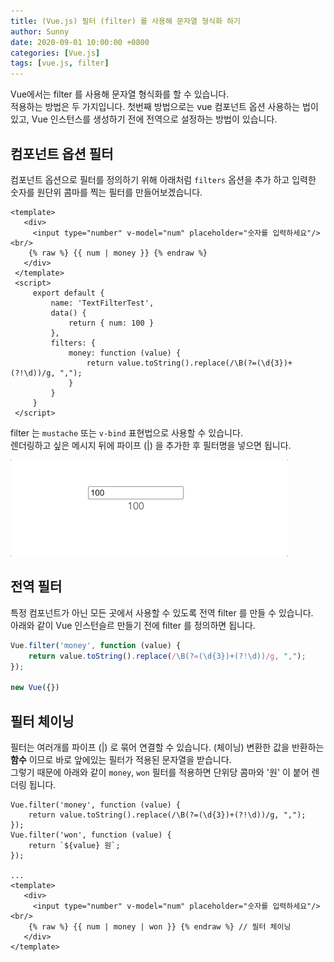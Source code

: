 ```yaml
---
title: (Vue.js) 필터 (filter) 를 사용해 문자열 형식화 하기
author: Sunny
date: 2020-09-01 10:00:00 +0800
categories: [Vue.js]
tags: [vue.js, filter]
---
```


Vue에서는 filter 를 사용해 문자열 형식화를 할 수 있습니다. <br/>
적용하는 방법은 두 가지입니다. 첫번째 방법으로는 vue 컴포넌트 옵션 사용하는 법이 있고, Vue 인스턴스를 생성하기 전에
전역으로 설정하는 방법이 있습니다. 


컴포넌트 옵션 필터 
----------------------------
컴포넌트 옵션으로 필터를 정의하기 위해 아래처럼 `filters` 옵션을 추가 하고 입력한 숫자를 원단위 콤마를 찍는 필터를 만들어보겠습니다.

```vue
<template>
   <div>
     <input type="number" v-model="num" placeholder="숫자를 입력하세요"/> <br/>
    {% raw %} {{ num | money }} {% endraw %}
   </div>
 </template>
 <script>
     export default {
         name: 'TextFilterTest',
         data() {
             return { num: 100 }
         },
         filters: {
             money: function (value) {
                 return value.toString().replace(/\B(?=(\d{3})+(?!\d))/g, ",");
             }
         }
     }
 </script>
```

filter 는 `mustache` 또는 `v-bind` 표현법으로 사용할 수 있습니다. <br />
렌더링하고 싶은 메시지 뒤에 파이프 (|) 을 추가한 후 필터명을 넣으면 됩니다. <br />

![keep-alive 전](/assets/post/0901-filter-02.gif )


전역 필터 
----------------------------
특정 컴포넌트가 아닌 모든 곳에서 사용할 수 있도록 전역 filter 를 만들 수 있습니다.<br/>
아래와 같이 Vue 인스턴슬르 만들기 전에 filter 를 정의하면 됩니다.

```js
Vue.filter('money', function (value) {
    return value.toString().replace(/\B(?=(\d{3})+(?!\d))/g, ",");
});

new Vue({})
```


필터 체이닝
----------------------------
필터는 여러개를 파이프 (|) 로 묶어 연결할 수 있습니다. (체이닝) 변환한 값을 반환하는 **함수** 이므로 
바로 앞에있는 필터가 적용된 문자열을 받습니다. <br/>
그렇기 때문에 아래와 같이 `money`, `won` 필터를 적용하면 단위당 콤마와 '원' 이 붙어 렌더링 됩니다.

```vue
Vue.filter('money', function (value) {
    return value.toString().replace(/\B(?=(\d{3})+(?!\d))/g, ",");
});
Vue.filter('won', function (value) {
    return `${value} 원`;
});

...
<template>
   <div>
     <input type="number" v-model="num" placeholder="숫자를 입력하세요"/> <br/>
    {% raw %} {{ num | money | won }} {% endraw %} // 필터 체이닝
   </div>
</template>
```

